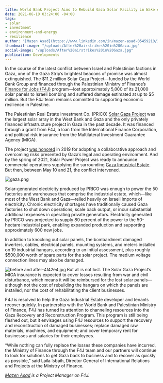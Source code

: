 ```yaml
---
title: World Bank Project Aims to Rebuild Gaza Solar Facility in Wake of Conflict
date: 2021-06-10 03:24:00 -04:00
tags:
- solar
- investment
- environment-and-energy
- resilience
author: "[Mazen Asad](https://www.linkedin.com/in/mazen-asad-05459210/)"
thumbnail-image: "/uploads/After%20airstrikes%20in%20Gaza.jpg"
social-image: "/uploads/After%20airstrikes%20in%20Gaza.jpg"
publication: Developments
---
```


In the course of the latest conflict between Israel and Palestinian factions in Gaza, one of the Gaza Strip’s brightest beacons of promise was almost extinguished. The $11.2 million Solar Gaza Project—funded by the World Bank Group and financed through the Palestinian Ministry of Finance’s [Finance for Jobs (F4J)](https://www.dai.com/our-work/projects/palestine-finance-for-jobs-f4j) program—lost approximately 5,000 of its 21,000 solar panels to Israeli bombing and suffered damage estimated at up to $5 million. But the F4J team remains committed to supporting economic resilience in Palestine.






The Palestinian Real Estate Investment Co. (PRICO) [Solar Gaza Project](https://www.worldbank.org/en/about/partners/brief/west-bank-and-gaza-securing-energy-for-growth-and-development) was the largest solar array in the West Bank and Gaza and the only privately financed infrastructure project in Gaza in the past decade. It was financed through a grant from F4J, a loan from the International Finance Corporation, and political risk insurance from the Multilateral Investment Guarantee Agency (MIGA). 

The project [was honored](https://www.dai.com/news/dai-led-solar-financing-project-in-palestine-wins-excellence-award-from-world-bank) in 2019 for adopting a collaborative approach and overcoming risks presented by Gaza’s legal and operating environment. And by the spring of 2021, Solar Power Project was ready to announce commercial operations supplying the surrounding [Gaza Industrial Estate](https://www.ifc.org/wps/wcm/connect/news_ext_content/ifc_external_corporate_site/news+and+events/news/impact-stories/solar-power-gaza). But then, between May 10 and 21, the conflict intervened.

![gaza.png](/uploads/gaza.png)

Solar-generated electricity produced by PRICO was enough to power the 50 factories and warehouses that comprise the industrial estate, which—like most of the West Bank and Gaza—relied heavily on Israeli imports of electricity. Chronic electricity shortages have traditionally caused Gaza factories to shut down operations, scale back output, or incur substantial additional expenses in operating private generators. Electricity generated by PRICO was projected to supply 80 percent of the power to the 50-hectare industrial park, enabling expanded production and supporting approximately 600 new jobs.

In addition to knocking out solar panels, the bombardment damaged inverters, cables, electrical panels, mounting systems, and meters installed on 19 industrial hangars, according to an initial assessment, plus roughly $500,000 worth of spare parts for the solar project. The medium voltage connection lines may also be damaged.
 
![before and after-4f42e4.jpg](/uploads/before%20and%20after-4f42e4.jpg)
But all is not lost. The Solar Gaza Project’s MIGA insurance is expected to cover losses resulting from war and civil disturbance, which means it will be reimbursed for the lost solar panels—although not the cost of rebuilding the hangars on which the panels are installed, nor the cost of rehabilitating the client businesses. 

F4J is resolved to help the Gaza Industrial Estate developer and tenants recover quickly. In partnership with the World Bank and Palestinian Ministry of Finance, F4J has turned its attention to channeling resources into the Gaza Recovery and Reconstruction Program. This program is still being fleshed out, but it envisages using F4J resources to support the recovery and reconstruction of damaged businesses; replace damaged raw materials, machines, and equipment; and cover temporary rent for businesses and salaries for their employees. 

“While nothing can fully replace the losses these companies have incurred, the Ministry of Finance through the F4J team and our partners will continue to look for solutions to get Gaza back to business and to recover as quickly as possible,” said Laila Isbaih, Director General of International Relations and Projects at the Ministry of Finance.

*[Mazen Asad](https://www.linkedin.com/in/mazen-asad-05459210/) is a Project Manager on F4J.*